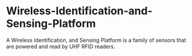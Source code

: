 # Wireless-Identification-and-Sensing-Platform
A Wireless Identification, and Sensing Platform is a family of sensors that are powered and read by UHF RFID readers.
